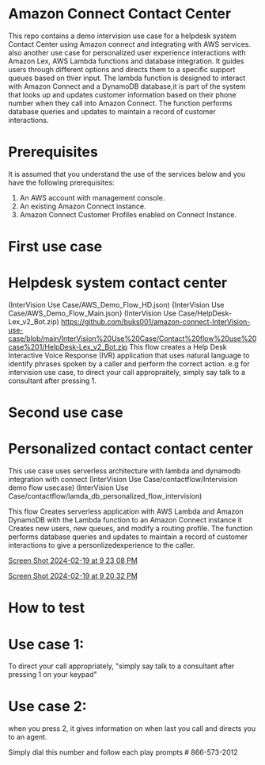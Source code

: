 # Amazon Connect Contact Center
This repo contains a demo intervision use case for a helpdesk system Contact Center using Amazon connect and integrating with AWS services. also another use case for personalized user experience interactions with Amazon Lex, AWS Lambda functions and database integration.
It guides users through different options and directs them to a specific support queues based on thier input. The lambda function is designed to interact with Amazon Connect and a DynamoDB database,it is part of the system that looks up and updates customer information based on their phone number when they call into Amazon Connect. The function performs database queries and updates to maintain a record of customer interactions.
 

# Prerequisites
It is assumed that you understand the use of the services below and you have the following prerequisites:

1. An AWS account with management console.
2. An existing Amazon Connect instance.
3. Amazon Connect Customer Profiles enabled on Connect Instance.

# First use case 
# Helpdesk system contact center 
(InterVision Use Case/AWS_Demo_Flow_HD.json)
{InterVision Use Case/AWS_Demo_Flow_Main.json}
(InterVision Use Case/HelpDesk-Lex_v2_Bot.zip) https://github.com/buks001/amazon-connect-InterVision-use-case/blob/main/InterVision%20Use%20Case/Contact%20flow%20use%20case%201/HelpDesk-Lex_v2_Bot.zip
This flow creates a Help Desk Interactive Voice Response (IVR) application that uses natural language to identify phrases spoken by a caller and perform the correct action.
e.g for intervision use case, to direct your call appropraitely, simply say talk to a consultant after pressing 1.

# Second use case
# Personalized contact contact center
This use case uses serverless architecture with lambda and dynamodb integration with connect
(InterVision Use Case/contactflow/Intervision demo flow usecase)
(InterVision Use Case/contactflow/lamda_db_personalized_flow_intervision)

This flow Creates serverless application with AWS Lambda and Amazon DynamoDB
with the Lambda function to an Amazon Connect instance
it Creates new users, new queues, and modify a routing profile.
The function performs database queries and updates to maintain a record of customer interactions to give a personlizedexperience to the caller.

 [Screen Shot 2024-02-19 at 9 23 08 PM](https://github.com/buks001/amazon-connect-InterVision-use-case/assets/63078734/08f4e9a4-f4a8-4d6f-a7a8-f741551cb17e)

 [Screen Shot 2024-02-19 at 9 20 32 PM](https://github.com/buks001/amazon-connect-InterVision-use-case/assets/63078734/978d2c2d-c765-4692-8745-daf999ec66b9)



 # How to test

 # Use case 1: 
 To direct your call appropriately, "simply say talk to a consultant after pressing 1 on your keypad"
 # Use case 2: 
 when you press 2, it gives information on when last you call and directs you to an agent.
 
 Simply dial this number and follow each play prompts # 866-573-2012

 
